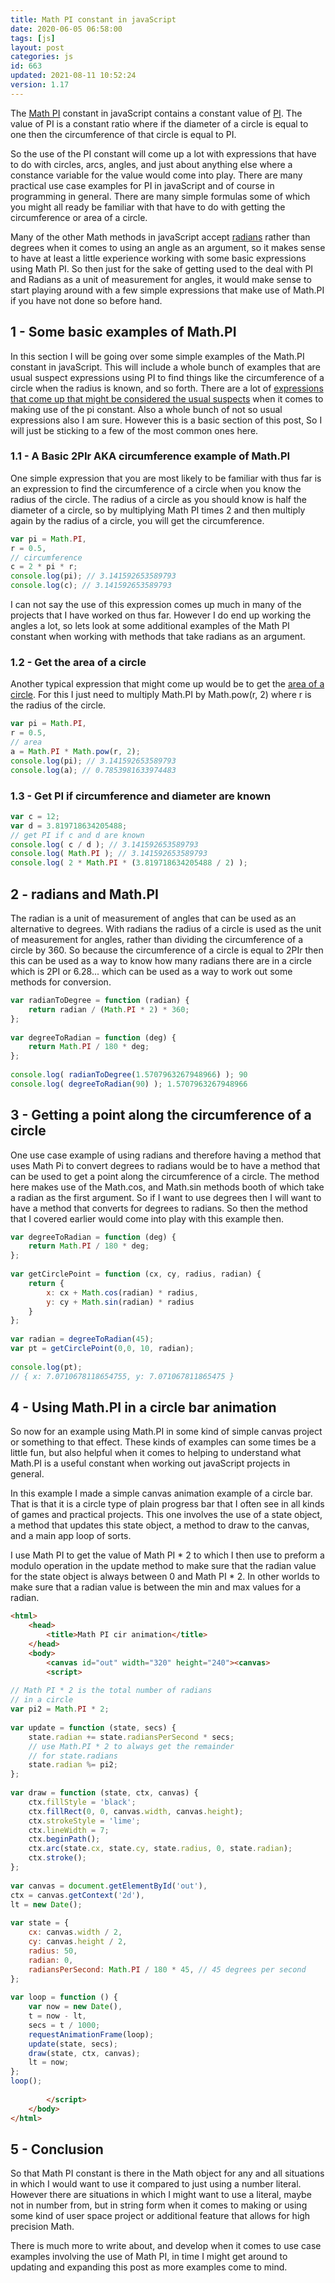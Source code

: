 ```yaml
---
title: Math PI constant in javaScript
date: 2020-06-05 06:58:00
tags: [js]
layout: post
categories: js
id: 663
updated: 2021-08-11 10:52:24
version: 1.17
---
```


The [Math PI](https://developer.mozilla.org/en-US/docs/Web/JavaScript/Reference/Global_Objects/Math/PI) constant in javaScript contains a constant value of [PI](https://en.wikipedia.org/wiki/Pi). The value of PI is a constant ratio where if the diameter of a circle is equal to one then the circumference of that circle is equal to PI. 

So the use of the PI constant will come up a lot with expressions that have to do with circles, arcs, angles, and just about anything else where a constance variable for the value would come into play. There are many practical use case examples for PI in javaScript and of course in programming in general. There are many simple formulas some of which you might all ready be familiar with that have to do with getting the circumference or area of a circle.

Many of the other Math methods in javaScript accept [radians](https://en.wikipedia.org/wiki/Radian) rather than degrees when it comes to using an angle as an argument, so it makes sense to have at least a little experience working with some basic expressions using Math PI. So then just for the sake of getting used to the deal with PI and Radians as a unit of measurement for angles, it would make sense to start playing around with a few simple expressions that make use of Math.PI if you have not done so before hand.

<!-- more -->

## 1 - Some basic examples of Math.PI

In this section I will be going over some simple examples of the Math.PI constant in javaScript. This will include a whole bunch of examples that are usual suspect expressions using PI to find things like the circumference of a circle when the radius is known, and so forth. There are a lot of [expressions that come up that might be considered the usual suspects](https://en.wikipedia.org/wiki/List_of_formulae_involving_%CF%80) when it comes to making use of the pi constant. Also a whole bunch of not so usual expressions also I am sure. However this is a basic section of this post, So I will just be sticking to a few of the most common ones here.

### 1.1 - A Basic 2PIr AKA circumference example of Math.PI

One simple expression that you are most likely to be familiar with thus far is an expression to find the circumference of a circle when you know the radius of the circle. The radius of a circle as you should know is half the diameter of a circle, so by multiplying Math PI times 2 and then multiply again by the radius of a circle, you will get the circumference.

```js
var pi = Math.PI,
r = 0.5,
// circumference 
c = 2 * pi * r;
console.log(pi); // 3.141592653589793
console.log(c); // 3.141592653589793
```

I can not say the use of this expression comes up much in many of the projects that I have worked on thus far. However I do end up working the angles a lot, so lets look at some additional examples of the Math PI constant when working with methods that take radians as an argument.

### 1.2 - Get the area of a circle

Another typical expression that might come up would be to get the [area of a circle](https://en.wikipedia.org/wiki/Area_of_a_circle). For this I just need to multiply Math.PI by Math.pow\(r, 2\) where r is the radius of the circle.

```js
var pi = Math.PI,
r = 0.5,
// area
a = Math.PI * Math.pow(r, 2);
console.log(pi); // 3.141592653589793
console.log(a); // 0.7853981633974483
```

### 1.3 - Get PI if circumference and diameter are known

```js
var c = 12;
var d = 3.819718634205488;
// get PI if c and d are known
console.log( c / d ); // 3.141592653589793
console.log( Math.PI ); // 3.141592653589793
console.log( 2 * Math.PI * (3.819718634205488 / 2) );
```

## 2 - radians and Math.PI

The radian is a unit of measurement of angles that can be used as an alternative to degrees. With radians the radius of a circle is used as the unit of measurement for angles, rather than dividing the circumference of a circle by 360. So because the circumference of a circle is equal to 2PIr then this can be used as a way to know how many radians there are in a circle which is 2PI or 6.28... which can be used as a way to work out some methods for conversion.

```js
var radianToDegree = function (radian) {
    return radian / (Math.PI * 2) * 360;
};
 
var degreeToRadian = function (deg) {
    return Math.PI / 180 * deg;
};
 
console.log( radianToDegree(1.5707963267948966) ); 90
console.log( degreeToRadian(90) ); 1.5707963267948966
```

## 3 - Getting a point along the circumference of a circle

One use case example of using radians and therefore having a method that uses Math Pi to convert degrees to radians would be to have a method that can be used to get a point along the circumference of a circle. The method here makes use of the Math.cos, and Math.sin methods booth of which take a radian as the first argument. So if I want to use degrees then I will want to have a method that converts for degrees to radians. So then the method that I covered earlier would come into play with this example then.

```js
var degreeToRadian = function (deg) {
    return Math.PI / 180 * deg;
};
 
var getCirclePoint = function (cx, cy, radius, radian) {
    return {
        x: cx + Math.cos(radian) * radius,
        y: cy + Math.sin(radian) * radius
    }
};
 
var radian = degreeToRadian(45);
var pt = getCirclePoint(0,0, 10, radian);
 
console.log(pt);
// { x: 7.0710678118654755, y: 7.071067811865475 }
```


## 4 - Using Math.PI in a circle bar animation

So now for an example using Math.PI in some kind of simple canvas project or something to that effect. These kinds of examples can some times be a little fun, but also helpful when it comes to helping to understand what Math.PI is a useful constant when working out javaScript projects in general.

In this example I made a simple canvas animation example of a circle bar. That is that it is a circle type of plain progress bar that I often see in all kinds of games and practical projects. This one involves the use of a state object, a method that updates this state object, a method to draw to the canvas, and a main app loop of sorts.

I use Math PI to get the value of Math PI \* 2 to which I then use to preform a modulo operation in the update method to make sure that the radian value for the state object is always between 0 and Math PI \* 2. In other worlds to make sure that a radian value is between the min and max values for a radian.

```html
<html>
    <head>
        <title>Math PI cir animation</title>
    </head>
    <body>
        <canvas id="out" width="320" height="240"><canvas>
        <script>
 
// Math PI * 2 is the total number of radians
// in a circle
var pi2 = Math.PI * 2;
 
var update = function (state, secs) {
    state.radian += state.radiansPerSecond * secs;
    // use Math.PI * 2 to always get the remainder
    // for state.radians
    state.radian %= pi2;
};
 
var draw = function (state, ctx, canvas) {
    ctx.fillStyle = 'black';
    ctx.fillRect(0, 0, canvas.width, canvas.height);
    ctx.strokeStyle = 'lime';
    ctx.lineWidth = 7;
    ctx.beginPath();
    ctx.arc(state.cx, state.cy, state.radius, 0, state.radian);
    ctx.stroke();
};
 
var canvas = document.getElementById('out'),
ctx = canvas.getContext('2d'),
lt = new Date();
 
var state = {
    cx: canvas.width / 2,
    cy: canvas.height / 2,
    radius: 50,
    radian: 0,
    radiansPerSecond: Math.PI / 180 * 45, // 45 degrees per second
};
 
var loop = function () {
    var now = new Date(),
    t = now - lt,
    secs = t / 1000;
    requestAnimationFrame(loop);
    update(state, secs);
    draw(state, ctx, canvas);
    lt = now;
};
loop();
 
        </script>
    </body>
</html>
```

## 5 - Conclusion

So that Math PI constant is there in the Math object for any and all situations in which I would want to use it compared to just using a number literal. However there are situations in which I might want to use a literal, maybe not in number from, but in string form when it comes to making or using some kind of user space project or additional feature that allows for high precision Math.

There is much more to write about, and develop when it comes to use case examples involving the use of Math PI, in time I might get around to updating and expanding this post as more examples come to mind. 
